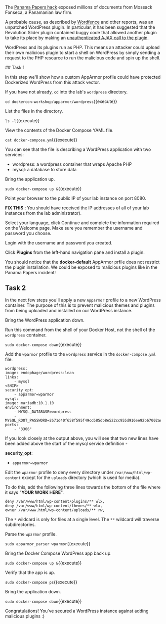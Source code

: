The [Panama Papers hack](https://en.wikipedia.org/wiki/Panama_Papers) exposed millions of documents from Mossack Fonseca, a Panamanian law firm.

A probable cause, as described by [Wordfence](https://www.wordfence.com/blog/2016/04/mossack-fonseca-breach-vulnerable-slider-revolution/) and other reports, was an unpatched WordPress plugin. In particular, it has been suggested that the Revolution Slider plugin contained buggy code that allowed another plugin to take its place by making an [unauthenticated AJAX call to the plugin](https://www.wordfence.com/wp-content/uploads/2016/04/Screen-Shot-2016-04-07-at-10.31.37-AM.png).

WordPress and its plugins run as PHP. This means an attacker could upload their own malicious plugin to start a shell on WordPress by simply sending a request to the PHP resource to run the malicious code and spin up the shell.

## Task 1

In this step we'll show how a custom AppArmor profile could have protected Dockerized WordPress from this attack vector.

If you have not already, `cd` into the lab's `wordpress` directory.

`cd dockercon-workshop/apparmor/wordpress`{{execute}}

List the files in the directory.

``ls -l``{{execute}}


View the contents of the Docker Compose YAML file.

`cat docker-compose.yml`{{execute}}

You can see that the file is describing a WordPress application with two services:

- wordpress: a wordpress container that wraps Apache PHP
- mysql: a database to store data

Bring the application up.

``sudo docker-compose up &``{{execute}}

Point your browser to the public IP of your lab instance on port 8080.

**FIX THIS** : You should have received the IP addresses of all of your lab instances from the lab administrator).



Select your language, click Continue and complete the information required on the Welcome page. Make sure you remember the username and password you choose.

Login with the username and password you created.

Click **Plugins** from the left-hand navigation pane and install a plugin.

You should notice that the **docker-default** AppArmor prfile does not restrict the plugin installation. We could be exposed to malicious plugins like in the Panama Papers incident!

## Task 2

In the next few steps you'll apply a new `Apparmor` profile to a new WordPress container. The purpose of this is to prevent malicious themes and plugins from being uploaded and installed on our WordPress instance.

Bring the WordPress application down.

Run this command from the shell of your Docker Host, not the shell of the `wordpress` container.

`sudo docker-compose down`{{execute}}

Add the `wparmor` profile to the `wordpress` service in the `docker-compose.yml` file.

```
wordpress:
image: endophage/wordpress:lean
links:
    - mysql
<SNIP>
security_opt:
    - apparmor=wparmor
mysql:
image: mariadb:10.1.10
environment:
    - MYSQL_DATABASE=wordpress
    - MYSQL_ROOT_PASSWORD=2671d40f658f595f49cd585db8e522cc955d916ee92b67002adcf8127196e6b2
ports:
    - "3306"
```

If you look closely at the output above, you will see that two new lines have been added above the start of the mysql service definition -

**security_opt**:

- ``apparmor=wparmor``

Edit the `wparmor` profile to deny every directory under ``/var/www/html/wp-content`` except for the `uploads` directory (which is used for media).

To do this, add the following three lines towards the bottom of the file where it says "**YOUR WORK HERE**".

```
deny /var/www/html/wp-content/plugins/** wlx,
deny /var/www/html/wp-content/themes/** wlx,
owner /var/www.html/wp-content/uploads/** rw,
```

The ``*`` wildcard is only for files at a single level. The ``**`` wildcard will traverse subdirectories.

Parse the `wparmor` profile.

`sudo apparmor_parser wparmor`{{execute}}

Bring the Docker Compose WordPress app back up.

``sudo docker-compose up &``{{execute}}


Verify that the app is up.

`sudo docker-compose ps`{{execute}}


Bring the application down.

``sudo docker-compose down``{{execute}}

Congratulations! You've secured a WordPress instance against adding malicious plugins :)
